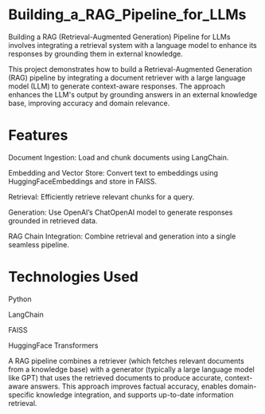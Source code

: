 # Building_a_RAG_Pipeline_for_LLMs
Building a RAG (Retrieval-Augmented Generation) Pipeline for LLMs involves integrating a retrieval system with a language model to enhance its responses by grounding them in external knowledge.

This project demonstrates how to build a Retrieval-Augmented Generation (RAG) pipeline by integrating a document retriever with a large language model (LLM) to generate context-aware responses. The approach enhances the LLM's output by grounding answers in an external knowledge base, improving accuracy and domain relevance.

# Features
Document Ingestion: Load and chunk documents using LangChain.

Embedding and Vector Store: Convert text to embeddings using HuggingFaceEmbeddings and store in FAISS.

Retrieval: Efficiently retrieve relevant chunks for a query.

Generation: Use OpenAI’s ChatOpenAI model to generate responses grounded in retrieved data.

RAG Chain Integration: Combine retrieval and generation into a single seamless pipeline.

# Technologies Used
Python

LangChain

FAISS

HuggingFace Transformers


A RAG pipeline combines a retriever (which fetches relevant documents from a knowledge base) with a generator (typically a large language model like GPT) that uses the retrieved documents to produce accurate, context-aware answers. This approach improves factual accuracy, enables domain-specific knowledge integration, and supports up-to-date information retrieval.
